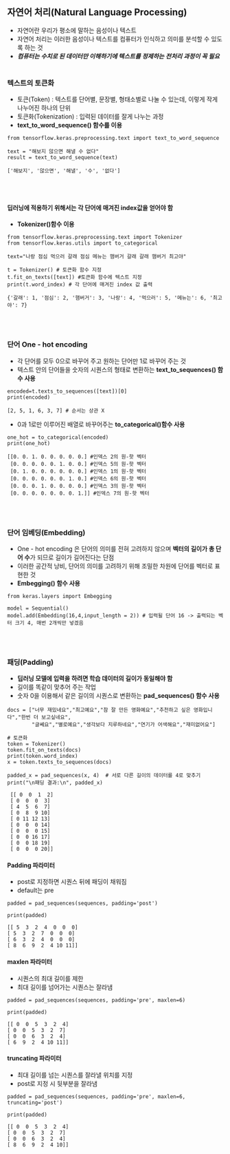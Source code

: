 ## 자연어 처리(Natural Language Processing)
 - 자연어란 우리가 평소에 말하는 음성이나 텍스트
 - 자연어 처리는 이러한 음성이나 텍스트를 컴퓨터가 인식하고 의미를 분석할 수 있도록 하는 것
 - ***컴퓨터는 수치로 된 데이터만 이해하기에 텍스트를 정제하는 전처리 과정이 꼭 필요***
<br><br>
### 텍스트의 토큰화
 - 토큰(Token) : 텍스트를 단어별, 문장별, 형태소별로 나눌 수 있는데, 이렇게 작게 나누어진 하나의 단위
 - 토큰화(Tokenization) : 입력된 데이터를 잘게 나누는 과정
 - **text_to_word_sequence() 함수를 이용**
```python3
from tensorflow.keras.preprocessing.text import text_to_word_sequence

text = "해보지 않으면 해낼 수 없다"
result = text_to_word_sequence(text)
```
```
['해보지', '않으면', '해낼', '수', '없다']
```
<br><br>
#### 딥러닝에 적용하기 위해서는 각 단어에 매겨진 index값을 얻어야 함
 - **Tokenizer()함수 이용**
 ```python3
from tensorflow.keras.preprocessing.text import Tokenizer
from tensorflow.keras.utils import to_categorical

text="나랑 점심 먹으러 갈래 점심 메뉴는 햄버거 갈래 갈래 햄버거 최고야"

t = Tokenizer() # 토큰화 함수 지정
t.fit_on_texts([text]) #토큰화 함수에 텍스트 지정
print(t.word_index) # 각 단어에 매겨진 index 값 출력
 ```
 ```
 {'갈래': 1, '점심': 2, '햄버거': 3, '나랑': 4, '먹으러': 5, '메뉴는': 6, '최고야': 7}
 ```
 <br><br>
### 단어 One - hot encoding
  - 각 단어를 모두 0으로 바꾸어 주고 원하는 단어만 1로 바꾸어 주는 것
  - 텍스트 안의 단어들을 숫자의 시퀀스의 형태로 변환하는 **text_to_sequences() 함수 사용**
```python3
encoded=t.texts_to_sequences([text])[0]
print(encoded)
```
```
[2, 5, 1, 6, 3, 7] # 순서는 상관 X
```
  - 0과 1로만 이루어진 배열로 바꾸어주는 **to_categorical()함수 사용**
```python3
one_hot = to_categorical(encoded)
print(one_hot)
```
```
[[0. 0. 1. 0. 0. 0. 0. 0.] #인덱스 2의 원-핫 벡터
 [0. 0. 0. 0. 0. 1. 0. 0.] #인덱스 5의 원-핫 벡터
 [0. 1. 0. 0. 0. 0. 0. 0.] #인덱스 1의 원-핫 벡터
 [0. 0. 0. 0. 0. 0. 1. 0.] #인덱스 6의 원-핫 벡터
 [0. 0. 0. 1. 0. 0. 0. 0.] #인덱스 3의 원-핫 벡터
 [0. 0. 0. 0. 0. 0. 0. 1.]] #인덱스 7의 원-핫 벡터
 ```
 <br><br>
 ### 단어 임베딩(Embedding)
  - One - hot encoding 은 단어의 의미를 전혀 고려하지 않으며 **벡터의 길이가 총 단어 수**가 되므로 길이가 길어진다는 단점
  - 이러한 공간적 낭비, 단어의 의미를 고려하기 위해 조밀한 차원에 단어를 벡터로 표현한 것
  - **Embegging() 함수 사용**
```python3
from keras.layers import Embegging

model = Sequential()
model.add(Embedding(16,4,input_length = 2)) # 입력될 단어 16 -> 출력되는 벡터 크기 4, 매번 2개씩만 넣겠음
```
<br><br>
### 패딩(Padding) 
 - **딥러닝 모델에 입력을 하려면 학습 데이터의 길이가 동일해야 함**
 - 길이를 똑같이 맞추어 주는 작업
 - 숫자 0을 이용해서 같은 길이의 시퀀스로 변환하는 **pad_sequences() 함수 사용**
```python3
docs = ["너무 재밌네요","최고예요","참 잘 만든 영화예요","추천하고 싶은 영화입니다","한번 더 보고싶네요",
        "글쎄요","별로예요","생각보다 지루하네요","연기가 어색해요","재미없어요"]

# 토큰화 
token = Tokenizer()
token.fit_on_texts(docs)
print(token.word_index)
x = token.texts_to_sequences(docs)

padded_x = pad_sequences(x, 4)  # 서로 다른 길이의 데이터를 4로 맞추기
print("\n패딩 결과:\n", padded_x)
```
```
 [[ 0  0  1  2]
 [ 0  0  0  3]
 [ 4  5  6  7]
 [ 0  8  9 10]
 [ 0 11 12 13]
 [ 0  0  0 14]
 [ 0  0  0 15]
 [ 0  0 16 17]
 [ 0  0 18 19]
 [ 0  0  0 20]]
```
#### Padding 파라미터
 - post로 지정하면 시퀀스 뒤에 패딩이 채워짐
 - default는 pre
```python3
padded = pad_sequences(sequences, padding='post')

print(padded)
```
```
[[ 5  3  2  4  0  0  0]
[ 5  3  2  7  0  0  0]
[ 6  3  2  4  0  0  0]
[ 8  6  9  2  4 10 11]]
```
#### maxlen 파라미터
 - 시퀀스의 최대 길이를 제한
 - 최대 길이를 넘어가는 시퀀스는 잘라냄
```python3
padded = pad_sequences(sequences, padding='pre', maxlen=6)

print(padded)
```
```
[[ 0  0  5  3  2  4]
[ 0  0  5  3  2  7]
[ 0  0  6  3  2  4]
[ 6  9  2  4 10 11]]
```
#### truncating 파라미터
 - 최대 길이를 넘는 시퀀스를 잘라낼 위치를 지정
 - post로 지정 시 뒷부분을 잘라냄
```python3
padded = pad_sequences(sequences, padding='pre', maxlen=6, truncating='post')

print(padded)
```
```
[[ 0  0  5  3  2  4]
[ 0  0  5  3  2  7]
[ 0  0  6  3  2  4]
[ 8  6  9  2  4 10]]
```

